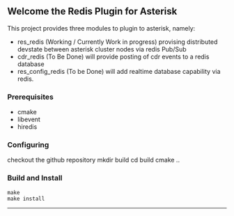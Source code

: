 ## Welcome the Redis Plugin for Asterisk

This project provides three modules to plugin to asterisk, namely:
- res_redis (Working / Currently Work in progress)
  provising distributed devstate between asterisk cluster nodes via redis Pub/Sub
- cdr_redis (To Be Done)
  will provide posting of cdr events to a redis database
- res_config_redis (To be Done)
  will add realtime database capability via redis.

### Prerequisites
- cmake
- libevent
- hiredis

### Configuring
checkout the github repository
    mkdir build
    cd build
    cmake ..

### Build and Install
    make
    make install

- - -
